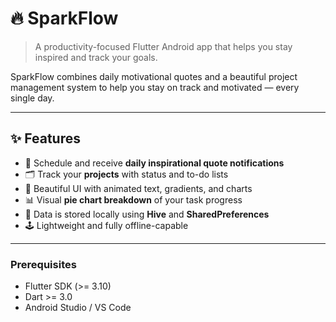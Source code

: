 # 🔥 SparkFlow

> A productivity-focused Flutter Android app that helps you stay inspired and track your goals.

SparkFlow combines daily motivational quotes and a beautiful project management system to help you stay on track and motivated — every single day.

---

## ✨ Features

- 📆 Schedule and receive **daily inspirational quote notifications**
- 🗂️ Track your **projects** with status and to-do lists
- 🎨 Beautiful UI with animated text, gradients, and charts
- 📊 Visual **pie chart breakdown** of your task progress
- 💾 Data is stored locally using **Hive** and **SharedPreferences**
- 🕹️ Lightweight and fully offline-capable

---
### Prerequisites

- Flutter SDK (>= 3.10)
- Dart >= 3.0
- Android Studio / VS Code


